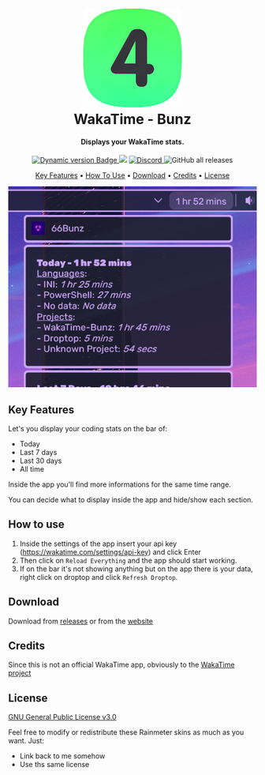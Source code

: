 <h1 align="center">
  <br>
  <a href="#"><img src="Images/Logo.png" alt="Logo" width="200"></a>
  <br>
  WakaTime - Bunz
  <br>
</h1>

<h4 align="center">Displays your WakaTime stats.</h4>

<p align="center">
  <a href="https://droptopfour.com/community-apps">
    <img alt="Dynamic version Badge" src="https://img.shields.io/badge/dynamic/json?url=https%3A%2F%2Fraw.githubusercontent.com%2FDroptop-Four%2FGlobalData%2Fmain%2Fdata%2Fcommunity_apps%2Fcommunity_apps.json&query=%24.apps%5B%3F(%40.app.name%20%3D%3D%20'WakaTime')%5D.app.version&prefix=v&label=Version&color=43ff64">
  </a>
  <a href="https://droptopfour.com"><img src="https://img.shields.io/badge/Droptop%20Four%20Website-43ff64"></a>
  <a href="https://droptopfour.com/discord">
      <img alt="Discord" src="https://img.shields.io/discord/800124057923485728">
  </a>
  <img alt="GitHub all releases" src="https://img.shields.io/github/downloads/66Bunz/DroptopFour-WakaTime/total">
</p>

<p align="center">
  <a href="#key-features">Key Features</a> •
  <a href="#how-to-use">How To Use</a> •
  <a href="#download">Download</a> •
  <a href="#credits">Credits</a> •
  <a href="#license">License</a>
</p>

![screenshot](Images/PreviewImage.png)

## Key Features
Let's you display your coding stats on the bar of:
- Today
- Last 7 days
- Last 30 days
- All time

Inside the app you'll find more informations for the same time range.

You can decide what to display inside the app and hide/show each section.

## How to use
1. Inside the settings of the app insert your api key (https://wakatime.com/settings/api-key) and click Enter
2. Then click on `Reload Everything` and the app should start working.
3. If on the bar it's not showing anything but on the app there is your data, right click on droptop and click `Refresh Droptop`.

## Download
Download from [releases](https://github.com/66Bunz/DroptopFour-WakaTime/releases) or from the [website](https://droptopfour.com/community-apps?id=29)

## Credits
Since this is not an official WakaTime app, obviously to the [WakaTime project](https://wakatime.com/)

## License

[GNU General Public License v3.0](LICENSE)

Feel free to modify or redistribute these Rainmeter skins as much as you want. Just:
- Link back to me somehow
- Use ths same license
